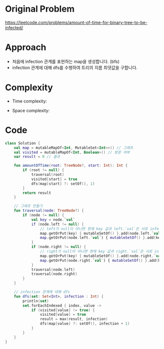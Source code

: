 # Original Problem

https://leetcode.com/problems/amount-of-time-for-binary-tree-to-be-infected/

# Approach

- 처음에 infection 관계를 표현하는 map을 생성합니다. (bfs)
- infection 관계에 대해 dfs를 수행하여 트리의 지름 최댓값을 구합니다.

# Complexity

- Time complexity:

- Space complexity:

# Code

```kotlin
class Solution {
    val map = mutableMapOf<Int, MutableSet<Int>>() // 그래프
    val visited = mutableMapOf<Int, Boolean>() // 방문 여부
    var result = 0 // 결과

    fun amountOfTime(root: TreeNode?, start: Int): Int {
        if (root != null) {
            traversal(root)
            visited[start] = true
            dfs(map[start] ?: setOf(), 1)
        }
        return result
    }

    // 그래프 만들기
    fun traversal(node: TreeNode?) {  
        if (node != null) {      
            val key = node.`val`
            if (node.left != null) {
                // left가 null이 아니면 현재 key 값과 left.`val`은 서로 infection
                map.getOrPut(key) { mutableSetOf() }.add(node.left.`val`)
                map.getOrPut(node.left.`val`) { mutableSetOf() }.add(key)
            }
            if (node.right != null) {
                // right가 null이 아니면 현재 key 값과 right.`val`은 서로 infection
                map.getOrPut(key) { mutableSetOf() }.add(node.right.`val`)
                map.getOrPut(node.right.`val`) { mutableSetOf() }.add(key)
            }
            traversal(node.left)
            traversal(node.right)
        }
    }

    // infection 관계에 대해 dfs
    fun dfs(set: Set<Int>, infection : Int) {
        println(set)
        set.forEachIndexed { index, value ->
            if (visited[value] != true) {
                visited[value] = true
                result = max(result, infection)
                dfs(map[value] ?: setOf(), infection + 1)
            }
        }
    }
}
```

